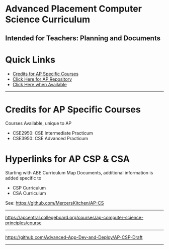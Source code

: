 # Advanced Placement Computer Science Curriculum
Intended for Teachers: Planning and Documents
---

# Quick Links
- <a href="https://github.com/MercersKitchen/Computer-Science-Planning/tree/master/AP%20CSP%20CSA#credits-for-ap-specific-courses">Credits for AP Specific Courses</a>
- <a href="https://github.com/MercersKitchen/AP-CS">Click Here for AP Repository</a>
- <a href="">Click Here when Available</a>

---

# Credits for AP Specific Courses
Courses Available, unique to AP
- CSE2950: CSE Intermediate Practicum
- CSE3950: CSE Advanced Practicum

# Hyperlinks for AP CSP & CSA
Starting with ABE Curriculum Map Documents, additional information is added specific to
- CSP Curriculum
- CSA Curriculum

See: https://github.com/MercersKitchen/AP-CS

---

https://apcentral.collegeboard.org/courses/ap-computer-science-principles/course

---

https://github.com/Advanced-App-Dev-and-Deploy/AP-CSP-Draft

---
